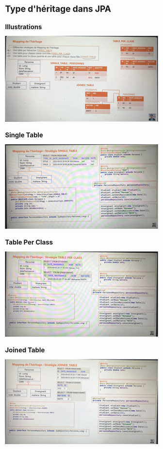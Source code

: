 # Type d'héritage dans JPA

## Illustrations
![Type d'héritage dans JPA](img/inhe.jpg)

## Single Table
![Single table](img/single.jpg)

## Table Per Class
![Table per class](img/perclass.jpg)

## Joined Table
![Joined table](img/join.jpg)

